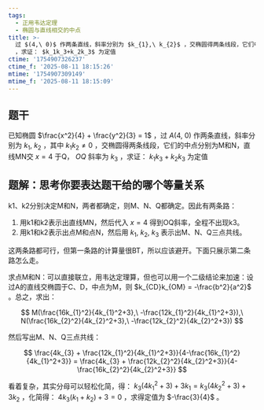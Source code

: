 ```yaml
---
tags:
  - 正用韦达定理
  - 椭圆与直线相交的中点
title: >-
  过 $(4,\ 0)$ 作两条直线，斜率分别为 $k_{1},\ k_{2}$ ，交椭圆得两条线段，它们中点连线交 $x=4$ 于Q，OQ斜率为 $k_3$
  ，求证： $k_1k_3+k_2k_3$ 为定值
ctime: '1754907326237'
ctime_f: '2025-08-11 18:15:26'
mtime: '1754907309149'
mtime_f: '2025-08-11 18:15:09'
---
```


## 题干

已知椭圆 $\frac{x^2}{4} + \frac{y^2}{3} = 1$ ，过 $A(4,\ 0)$ 作两条直线，斜率分别为 $k_{1},\ k_{2}$ ，其中 $k_{1}k_{2} \neq 0$ ，交椭圆得两条线段，它们的中点分别为M和N，直线MN交 $x=4$ 于Q， $OQ$ 斜率为 $k_3$ ，求证： $k_1k_3+k_2k_3$ 为定值

## 题解：思考你要表达题干给的哪个等量关系

k1、k2分别决定M和N，两者都确定，则M、N、Q都确定。因此有两条路：

1. 用k1和k2表示出直线MN，然后代入 $x=4$ 得到OQ斜率，全程不出现k3。
2. 用k1和k2表示出点M和点N，然后用 $k_{1},\ k_{2},\ k_{3}$ 表示出M、N、Q三点共线。

这两条路都可行，但第一条路的计算量很BT，所以应该避开。下面只展示第二条路怎么走。

求点M和N：可以直接联立，用韦达定理算，但也可以用一个二级结论来加速：设过A的直线交椭圆于C、D，中点为M，则 $k_{CD}k_{OM} = -\frac{b^2}{a^2}$ 。总之，求出：

$$
M(\frac{16k_{1}^2}{4k_{1}^2+3},\ -\frac{12k_{1}^2}{4k_{1}^2+3}),\ N(\frac{16k_{2}^2}{4k_{2}^2+3},\ -\frac{12k_{2}^2}{4k_{2}^2+3})
$$

然后写出M、N、Q三点共线：

$$
\frac{4k_{3} + \frac{12k_{1}^2}{4k_{1}^2+3}}{4-\frac{16k_{1}^2}{4k_{1}^2+3}} = \frac{4k_{3} + \frac{12k_{2}^2}{4k_{2}^2+3}}{4-\frac{16k_{2}^2}{4k_{2}^2+3}}
$$

看着复杂，其实分母可以轻松化简，得： $k_{3}(4k_{1}^2+3)+3k_{1} = k_{3}(4k_{2}^2+3)+3k_{2}$ ，化简得： $4k_{3}(k_{1}+k_{2}) + 3 = 0$ ，求得定值为 $-\frac{3}{4}$ 。
